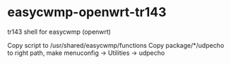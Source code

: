 # easycwmp-openwrt-tr143
tr143 shell for easycwmp (openwrt)

Copy script to /usr/shared/easycwmp/functions
Copy package/*/udpecho to right path, make menuconfig -> Utilities -> udpecho

